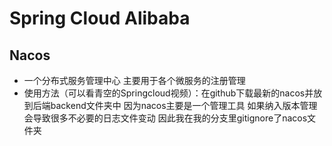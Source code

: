 # Spring Cloud Alibaba

## Nacos

- 一个分布式服务管理中心 主要用于各个微服务的注册管理
- 使用方法（可以看青空的Springcloud视频）：在github下载最新的nacos并放到后端backend文件夹中 因为nacos主要是一个管理工具 如果纳入版本管理会导致很多不必要的日志文件变动 因此我在我的分支里gitignore了nacos文件夹
